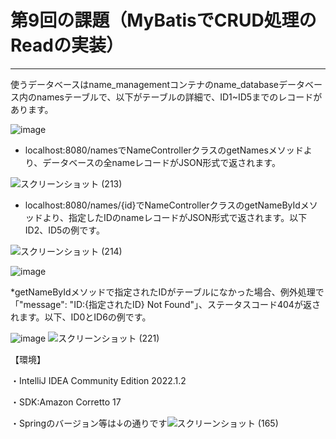# 第9回の課題（MyBatisでCRUD処理のReadの実装）
---
使うデータベースはname_managementコンテナのname_databaseデータベース内のnamesテーブルで、以下がテーブルの詳細で、ID1~ID5までのレコードがあります。

![image](https://user-images.githubusercontent.com/111167638/224326770-2f30b21f-3b38-4e7b-8f82-d55173e92593.png)

* localhost:8080/namesでNameControllerクラスのgetNamesメソッドより、データベースの全nameレコードがJSON形式で返されます。

![スクリーンショット (213)](https://user-images.githubusercontent.com/111167638/224325106-2db72af1-7d64-49a5-a861-a1d964dac88b.png)

* localhost:8080/names/{id}でNameControllerクラスのgetNameByIdメソッドより、指定したIDのnameレコードがJSON形式で返されます。以下ID2、ID5の例です。

![スクリーンショット (214)](https://user-images.githubusercontent.com/111167638/224325400-eaef0fe8-142f-47c4-a4c0-53a32de1b78d.png)

![image](https://user-images.githubusercontent.com/111167638/224325592-961ffb8c-753e-478c-8f90-6b963ec09355.png)

*getNameByIdメソッドで指定されたIDがテーブルになかった場合、例外処理で 「"message": "ID:{指定されたID} Not Found"」、ステータスコード404が返されます。以下、ID0とID6の例です。

![image](https://user-images.githubusercontent.com/111167638/224542389-3655af12-b8c1-4282-8457-774d24b27a78.png)
![スクリーンショット (221)](https://user-images.githubusercontent.com/111167638/224542421-1b0b268d-48af-4a27-8abf-a8a8f96b7fe8.png)



【環境】


・IntelliJ IDEA Community Edition 2022.1.2

・SDK:Amazon Corretto 17

・Springのバージョン等は↓の通りです![スクリーンショット (165)](https://user-images.githubusercontent.com/111167638/224520259-06ab7c79-eef2-411a-803c-7d17acf0d1cd.png)
